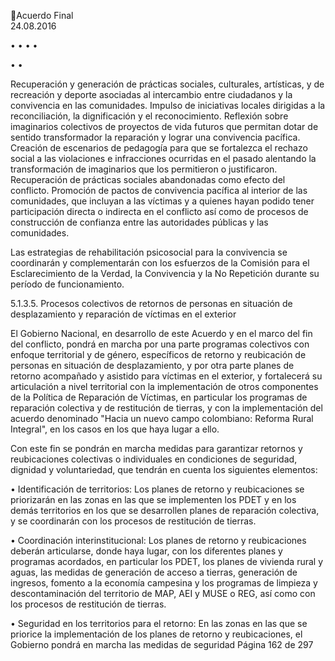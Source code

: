 Acuerdo Final  
24.08.2016  

•
•
•
•

•
•

Recuperación  y  generación  de  prácticas  sociales,  culturales,  artísticas,  y  de  recreación  y 
deporte asociadas al intercambio entre ciudadanos y la convivencia en las comunidades. 
Impulso de iniciativas locales dirigidas a la reconciliación, la dignificación y el reconocimiento. 
Reflexión sobre imaginarios colectivos de proyectos de vida futuros que permitan dotar de 
sentido transformador la reparación y lograr una convivencia pacífica. 
Creación de escenarios de pedagogía para que se fortalezca el rechazo social a las violaciones 
e  infracciones  ocurridas  en  el  pasado  alentando  la  transformación  de  imaginarios  que  los 
permitieron o justificaron. 
Recuperación de prácticas sociales abandonadas como efecto del conflicto. 
Promoción de pactos de convivencia pacífica al interior de las comunidades, que incluyan a 
las víctimas y a quienes hayan podido tener participación directa o indirecta  en el conflicto 
así  como  de  procesos  de  construcción  de  confianza  entre  las  autoridades  públicas  y  las 
comunidades. 

 
Las estrategias de rehabilitación psicosocial para la convivencia se coordinarán y complementarán con los 
esfuerzos de la Comisión para el Esclarecimiento de la Verdad, la Convivencia y la No Repetición durante 
su período de funcionamiento.  
 
5.1.3.5.
Procesos  colectivos  de  retornos  de  personas  en  situación  de  desplazamiento  y 
reparación de víctimas en el exterior 
 
El Gobierno Nacional, en desarrollo de este Acuerdo y en el marco del fin del conflicto, pondrá en marcha 
por  una  parte  programas  colectivos  con  enfoque  territorial  y  de  género,    específicos  de  retorno  y 
reubicación de personas en situación de desplazamiento,  y por otra parte planes de retorno acompañado 
y asistido para víctimas en el exterior, y fortalecerá su articulación a nivel territorial con la implementación 
de otros componentes de la Política de Reparación de Víctimas, en particular los programas de reparación 
colectiva y de restitución de tierras, y con la implementación del acuerdo denominado "Hacia un nuevo 
campo colombiano: Reforma Rural Integral", en los casos en los que haya lugar a ello.  
 
Con  este  fin  se  pondrán  en  marcha  medidas  para  garantizar  retornos  y  reubicaciones  colectivas  o 
individuales en condiciones de seguridad, dignidad y voluntariedad, que tendrán en cuenta los siguientes 
elementos:  
 
• Identificación de territorios: Los planes de retorno y reubicaciones se priorizarán en las zonas en 
las que se implementen los PDET y en los demás territorios en los que se desarrollen planes de 
reparación colectiva, y se coordinarán con los procesos de restitución de tierras.   
 
• Coordinación  interinstitucional:  Los  planes  de  retorno  y  reubicaciones  deberán  articularse, 
donde haya lugar, con los diferentes planes y programas acordados, en particular los PDET, los 
planes de vivienda rural y aguas, las medidas de generación de acceso a tierras, generación de 
ingresos, fomento a la economía campesina y los programas de limpieza y descontaminación del 
territorio de MAP, AEI y MUSE o REG, así como con los procesos de restitución de tierras.  
 
• Seguridad en los territorios para el retorno: En las zonas en las que se priorice la implementación 
de los planes de retorno y reubicaciones, el Gobierno pondrá en marcha las medidas de seguridad 
Página 162 de 297 
 

